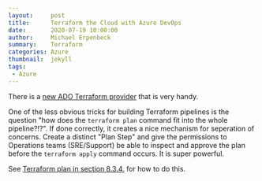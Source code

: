 ```yaml
---
layout:     post
title:      Terraform the Cloud with Azure DevOps
date:       2020-07-19 10:00:00
author:     Michael Erpenbeck
summary:    Terraform
categories: Azure
thumbnail:  jekyll
tags:
 - Azure
---
```


There is a [new ADO Terraform provider](https://adinermie.com/deploying-azure-devops-ado-using-terraform/) that is very handy.  

One of the less obvious tricks for building Terraform pipelines is the question "how does the `terraform plan` command fit into the whole pipeline?!?".  If done correctly, it creates a nice mechanism for seperation of concerns.  Create a distinct "Plan Step" and give the permissions to Operations teams (SRE/Support) be able to inspect and approve the plan before the `terraform apply` command occurs.  It is super powerful.  

See
[Terraform plan in section 8.3.4.](https://medium.com/@gmusumeci/deploying-terraform-infrastructure-using-azure-devops-pipelines-step-by-step-d58b68fc666d) for how to do this.